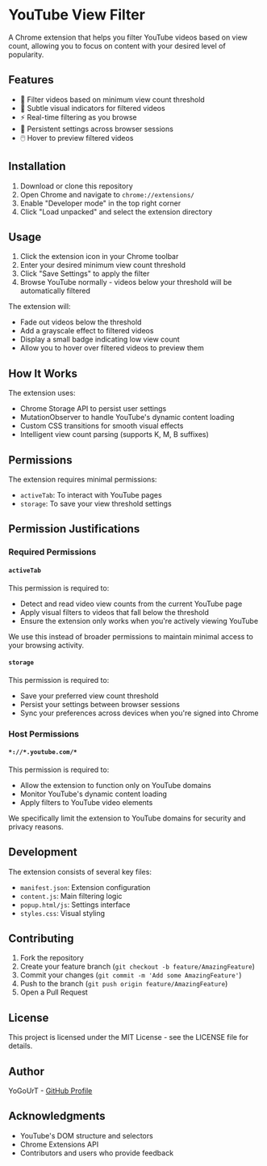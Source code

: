 # YouTube View Filter

A Chrome extension that helps you filter YouTube videos based on view count, allowing you to focus on content with your desired level of popularity.

## Features

- 🎯 Filter videos based on minimum view count threshold
- 🎨 Subtle visual indicators for filtered videos
- ⚡ Real-time filtering as you browse
- 🔄 Persistent settings across browser sessions
- 🖱️ Hover to preview filtered videos

## Installation

1. Download or clone this repository
2. Open Chrome and navigate to `chrome://extensions/`
3. Enable "Developer mode" in the top right corner
4. Click "Load unpacked" and select the extension directory

## Usage

1. Click the extension icon in your Chrome toolbar
2. Enter your desired minimum view count threshold
3. Click "Save Settings" to apply the filter
4. Browse YouTube normally - videos below your threshold will be automatically filtered

The extension will:
- Fade out videos below the threshold
- Add a grayscale effect to filtered videos
- Display a small badge indicating low view count
- Allow you to hover over filtered videos to preview them

## How It Works

The extension uses:
- Chrome Storage API to persist user settings
- MutationObserver to handle YouTube's dynamic content loading
- Custom CSS transitions for smooth visual effects
- Intelligent view count parsing (supports K, M, B suffixes)

## Permissions

The extension requires minimal permissions:
- `activeTab`: To interact with YouTube pages
- `storage`: To save your view threshold settings

## Permission Justifications

### Required Permissions

#### `activeTab`
This permission is required to:
- Detect and read video view counts from the current YouTube page
- Apply visual filters to videos that fall below the threshold
- Ensure the extension only works when you're actively viewing YouTube

We use this instead of broader permissions to maintain minimal access to your browsing activity.

#### `storage`
This permission is required to:
- Save your preferred view count threshold
- Persist your settings between browser sessions
- Sync your preferences across devices when you're signed into Chrome

### Host Permissions

#### `*://*.youtube.com/*`
This permission is required to:
- Allow the extension to function only on YouTube domains
- Monitor YouTube's dynamic content loading
- Apply filters to YouTube video elements

We specifically limit the extension to YouTube domains for security and privacy reasons.

## Development

The extension consists of several key files:
- `manifest.json`: Extension configuration
- `content.js`: Main filtering logic
- `popup.html/js`: Settings interface
- `styles.css`: Visual styling

## Contributing

1. Fork the repository
2. Create your feature branch (`git checkout -b feature/AmazingFeature`)
3. Commit your changes (`git commit -m 'Add some AmazingFeature'`)
4. Push to the branch (`git push origin feature/AmazingFeature`)
5. Open a Pull Request

## License

This project is licensed under the MIT License - see the LICENSE file for details.

## Author

YoGoUrT - [GitHub Profile](https://github.com/YoGoUrT20)

## Acknowledgments

- YouTube's DOM structure and selectors
- Chrome Extensions API
- Contributors and users who provide feedback